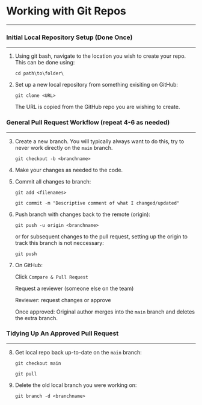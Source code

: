 # Working with Git Repos
---

### Initial Local Repository Setup (Done Once)
---

1. Using git bash, navigate to the location you wish to create your repo. This can be done using: 

   `cd path\to\folder\`

2. Set up a new local repository from something exisiting on GitHub:

   `git clone <URL>`

   The URL is copied from the GitHub repo you are wishing to create.


### General Pull Request Workflow (repeat 4-6 as needed)
---

3. Create a new branch. You will typically always want to do this, try to never work directly on the `main` branch.

   `git checkout -b <branchname>`

4. Make your changes as needed to the code. 

5. Commit all changes to branch:

   `git add <filenames>`

   `git commit -m "Descriptive comment of what I changed/updated"`

6. Push branch with changes back to the remote (origin):

   `git push -u origin <branchname>`

   or for subsequent changes to the pull request, setting up the origin to track this branch is not neccessary:

   `git push`

7. On GitHub:

   Click `Compare & Pull Request`

   Request a reviewer (someone else on the team)

   Reviewer: request changes or approve

   Once approved: Original author merges into the `main` branch and deletes the extra branch.

### Tidying Up An Approved Pull Request
--- 

8. Get local repo back up-to-date on the `main` branch:

   `git checkout main`

   `git pull`

9. Delete the old local branch you were working on:

   `git branch -d <branchname>`